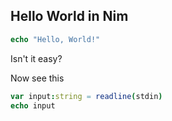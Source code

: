 ## Hello World in Nim

```nim
echo "Hello, World!"
```
Isn't it easy?

Now see this
```nim
var input:string = readline(stdin)
echo input
```
